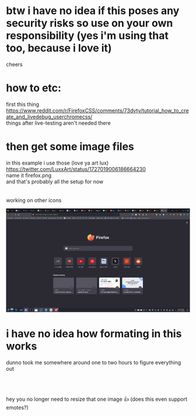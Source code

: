 # btw i have no idea if this poses any security risks so use on your own responsibility (yes i'm using that too, because i love it)
cheers

# how to etc:
first this thing<br>
https://www.reddit.com/r/FirefoxCSS/comments/73dvty/tutorial_how_to_create_and_livedebug_userchromecss/ <br>
things after live-testing aren't needed there<br>

# then get some image files 
in this example i use those (love ya art lux)<br>
https://twitter.com/LuxxArt/status/1727019006186664230<br>
name it firefox.png<br>
and that's probably all the setup for now<br><br><br>
working on other icons

![how do i attach an image in this thing?](example.png)


# i have no idea how formating in this works
dunno took me somewhere around one to two hours to figure everything out

<br><br><br>
hey you no longer need to resize that one image :+1: (does this even support emotes?)